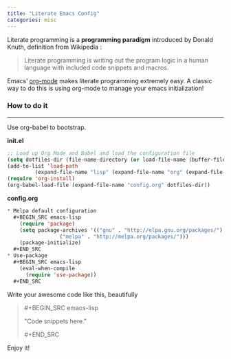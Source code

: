```yaml
---
title: "Literate Emacs Config"
categories: misc
---
```


Literate programming is a **programming paradigm** introduced by  Donald Knuth, definition from Wikipedia :
> Literate programming is writing out the program logic in a human language with included code snippets and macros.

Emacs’  [org-mode](https://orgmode.org/)  makes literate programming extremely easy. A classic way to do this is using org-mode to manage your emacs initialization!

### How to do it 
- - - -
Use org-babel to bootstrap.

**init.el**
```lisp
;; Load up Org Mode and Babel and load the configuration file
(setq dotfiles-dir (file-name-directory (or load-file-name (buffer-file-name))))
(add-to-list 'load-path
	     (expand-file-name "lisp" (expand-file-name "org" (expand-file-name "src" dotfiles-dir))))
(require 'org-install)
(org-babel-load-file (expand-file-name "config.org" dotfiles-dir))
```
**config.org**
```lisp
* Melpa default configuration
  #+BEGIN_SRC emacs-lisp
    (require 'package)
    (setq package-archives '(("gnu" . "http://elpa.gnu.org/packages/")
			     ("melpa" . "http://melpa.org/packages/")))
    (package-initialize)
  #+END_SRC
* Use-package
  #+BEGIN_SRC emacs-lisp
    (eval-when-compile
      (require 'use-package))
  #+END_SRC
```
Write your awesome code like this, beautifully
>  #+BEGIN_SRC emacs-lisp
>
>  "Code snippets here."
>
>  #+END_SRC

Enjoy it!


